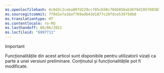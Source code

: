 ```yaml
---
ms.openlocfilehash: 6c0d3c2ceba097d229ccf85cb50c766b058ab36f9d195f093855d62a5b510abe
ms.sourcegitcommit: 7f8d1e7a16af769adb43d1877c28fdce53975db8
ms.translationtype: HT
ms.contentlocale: ro-RO
ms.lasthandoff: 08/06/2021
ms.locfileid: "6997711"
---
```

> [!IMPORTANT]
> Funcționalitățile din acest articol sunt disponibile pentru utilizatorii vizați ca parte a unei versiuni preliminare. Conținutul și funcționalitățile pot fi modificate. 
